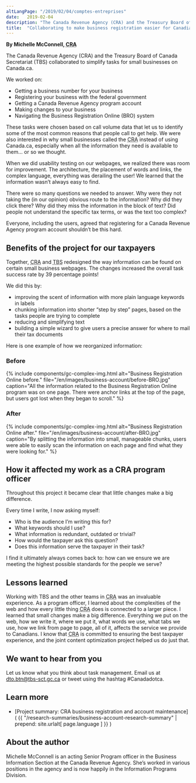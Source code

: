 ```yaml
---
altLangPage: "/2019/02/04/comptes-entreprises"
date:   2019-02-04
description: "The Canada Revenue Agency (CRA) and the Treasury Board of Canada Secretariat (TBS) collaborated to simplify tasks for small businesses on Canada.ca. These tasks were chosen based on call volume data that let us to identify some of the most common reasons that people call to get help."
title:  "Collaborating to make business registration easier for Canadian business owners"
---
```


**By Michelle McConnell, <abbr title="Canada Revenue Agency">CRA</abbr>**

The Canada Revenue Agency (CRA) and the Treasury Board of Canada Secretariat (TBS) collaborated to simplify tasks for small businesses on Canada.ca.

We worked on:

* Getting a business number for your business
* Registering your business with the federal government
* Getting a Canada Revenue Agency program account
* Making changes to your business
* Navigating the Business Registration Online (BRO) system

These tasks were chosen based on call volume data that let us to identify some of the most common reasons that people call to get help. We were also interested in why small businesses called the <abbr title="Canada Revenue Agency">CRA</abbr> instead of using Canada.ca, especially when all the information they need is available to them… or so we thought.

When we did usability testing on our webpages, we realized there was room for improvement. The architecture, the placement of words and links, the complex language, everything was derailing the user! We learned that the information wasn’t always easy to find.

There were so many questions we needed to answer. Why were they not taking the (in our opinion) obvious route to the information? Why did they click there? Why did they miss the information in the block of text? Did people not understand the specific tax terms, or was the text too complex?

Everyone, including the users, agreed that registering for a Canada Revenue Agency program account shouldn’t be this hard.

## Benefits of the project for our taxpayers

Together, <abbr title="Canada Revenue Agency">CRA</abbr> and <abbr title="Treasury Board of Canada Secretariat">TBS</abbr> redesigned the way information can be found on certain small business webpages. The changes increased the overall task success rate by 39 percentage points!

We did this by:

* improving the scent of information with more plain language keywords in labels
* chunking information into shorter “step by step” pages, based on the tasks people are trying to complete
* reducing and simplifying text
* building a simple wizard to give users a precise answer for where to mail their tax documents

Here is one example of how we reorganized information:

### Before
{% include components/gc-complex-img.html
   alt="Business Registration Online before."
   file="/en/images/business-account/before-BRO.jpg"
   caption="All the information related to the Business Registration Online program was on one page. There were anchor links at the top of the page, but users got lost when they began to scroll."
%}

### After
{% include components/gc-complex-img.html
   alt="Business Registration Online after."
   file="/en/images/business-account/after-BRO.jpg"
   caption="By splitting the information into small, manageable chunks, users were able to easily scan the information on each page and find what they were looking for."
%}

## How it affected my work as a CRA program officer

Throughout this project it became clear that little changes make a big difference.

Every time I write, I now asking myself:

* Who is the audience I’m writing this for?
* What keywords should I use?
* What information is redundant, outdated or trivial?
* How would the taxpayer ask this question?
* Does this information serve the taxpayer in their task?

I find it ultimately always comes back to: how can we ensure we are meeting the highest possible standards for the people we serve?

## Lessons learned

Working with TBS and the other teams in <abbr title="Canada Revenue Agency">CRA</abbr> was an invaluable experience. As a program officer, I learned about the complexities of the web and how every little thing <abbr title="Canada Revenue Agency">CRA</abbr> does is connected to a larger piece. I learned that small changes make a big difference. Everything we put on the web, how we write it, where we put it, what words we use, what tabs we use, how we link from page to page, all of it, affects the service we provide to Canadians. I know that <abbr title="Canada Revenue Agency">CRA</abbr> is committed to ensuring the best taxpayer experience, and the joint content optimization project helped us do just that.

## We want to hear from you
Let us know what you think about task management. Email us at [dto.btn@tbs-sct.gc.ca](mailto:dto.btn@tbs-sct.gc.ca) or tweet using the hashtag #Canadadotca.

## Learn more

* [Project summary: CRA business registration and account maintenance]( {{ "/research-summaries/business-account-research-summary" | prepend: site.urlalt[ page.language ] }} )

## About the author

Michelle McConnell is an acting Senior Program officer in the Business Information Section at the Canada Revenue Agency. She’s worked in various positions in the agency and is now happily in the Information Programs Division.
